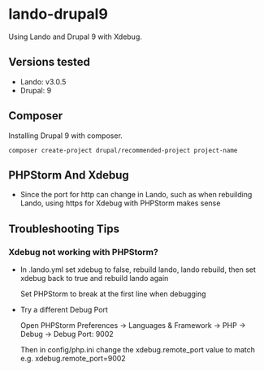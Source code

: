 # lando-drupal9
Using Lando and Drupal 9 with Xdebug.

## Versions tested
* Lando: v3.0.5
* Drupal: 9

## Composer
Installing Drupal 9 with composer.

    composer create-project drupal/recommended-project project-name

## PHPStorm And Xdebug
* Since the port for http can change in Lando, such as when rebuilding Lando, using https for Xdebug with PHPStorm makes sense

## Troubleshooting Tips

### Xdebug not working with PHPStorm?

* In .lando.yml set xdebug to false, rebuild lando, lando rebuild, then set xdebug back to true and rebuild lando again
    
    Set PHPStorm to break at the first line when debugging

* Try a different Debug Port

    Open PHPStorm Preferences -> Languages & Framework -> PHP -> Debug -> Debug Port: 9002
    
    Then in config/php.ini change the xdebug.remote_port value to match e.g. xdebug.remote_port=9002
